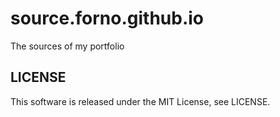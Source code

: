 # source.forno.github.io

The sources of my portfolio

## LICENSE

This software is released under the MIT License, see LICENSE.
